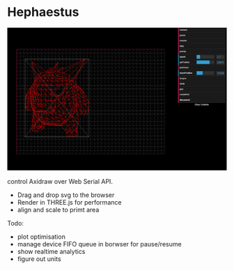 # Hephaestus

![screenshot](./PLOTTER.png)


control Axidraw over Web Serial API. 
 - Drag and drop svg to the browser 
 - Render in THREE.js for performance
  - align and scale to primt area
 
Todo: 
 - plot optimisation
 - manage device FIFO queue in borwser for pause/resume
 - show realtime analytics
 - figure out units
  

